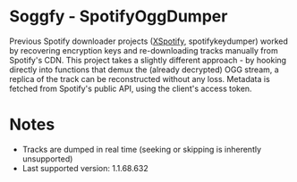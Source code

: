# Soggfy - SpotifyOggDumper

Previous Spotify downloader projects ([XSpotify](https://web.archive.org/web/20200303145624/https://github.com/meik97/XSpotify), spotifykeydumper) worked by recovering encryption keys and re-downloading tracks manually from Spotify's CDN. This project takes a slightly different approach - by hooking directly into functions that demux the (already decrypted) OGG stream, a replica of the track can be reconstructed without any loss. Metadata is fetched from Spotify's public API, using the client's access token.

# Notes
- Tracks are dumped in real time (seeking or skipping is inherently unsupported)
- Last supported version: 1.1.68.632